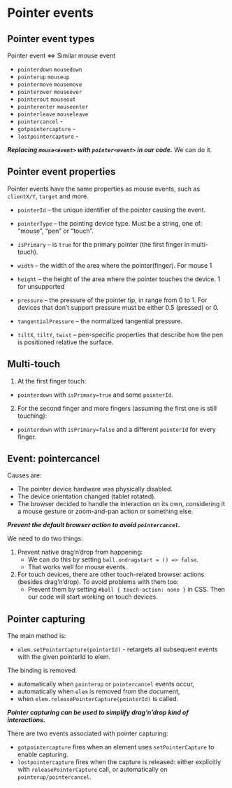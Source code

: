 # Pointer events

## Pointer event types

Pointer event <=> Similar mouse event
- `pointerdown` `mousedown` 
- `pointerup` `mouseup` 
- `pointermove`	`mousemove` 
- `pointerover`	`mouseover` 
- `pointerout` `mouseout` 
- `pointerenter` `mouseenter` 
- `pointerleave` `mouseleave` 
- `pointercancel` - 
- `gotpointercapture` - 
- `lostpointercapture` -

***Replacing `mouse<event>` with `pointer<event>` in our code.***
We can do it.

## Pointer event properties


Pointer events have the same properties as mouse events, such as `clientX/Y`, `target` and more.

- `pointerId` – the unique identifier of the pointer causing the event.
- `pointerType` – the pointing device type. Must be a string, one of: “mouse”, “pen” or “touch”.
- `isPrimary` – is `true` for the primary pointer (the first finger in multi-touch).

- `width` – the width of the area where the pointer(finger). For mouse 1
- `height` – the height of the area where the pointer touches the device. 1 for unsupported
- `pressure` – the pressure of the pointer tip, in range from 0 to 1. For devices that don’t support pressure must be either 0.5 (pressed) or 0.
- `tangentialPressure` – the normalized tangential pressure.
- `tiltX`, `tiltY`, `twist` – pen-specific properties that describe how the pen is positioned relative the surface.

## Multi-touch

1. At the first finger touch:
- `pointerdown` with `isPrimary=true` and some `pointerId`.
2. For the second finger and more fingers (assuming the first one is still touching):
- `pointerdown` with `isPrimary=false` and a different `pointerId` for every finger.


## Event: pointercancel

Causes are:

- The pointer device hardware was physically disabled. 
- The device orientation changed (tablet rotated). 
- The browser decided to handle the interaction on its own, considering it a mouse gesture or zoom-and-pan action or something else.

***Prevent the default browser action to avoid `pointercancel`.***

We need to do two things:

1. Prevent native drag’n’drop from happening:
   - We can do this by setting `ball.ondragstart = () => false`.
   - That works well for mouse events.
2. For touch devices, there are other touch-related browser actions (besides drag’n’drop). To avoid problems with them too:
   - Prevent them by setting `#ball { touch-action: none }` in CSS.
     Then our code will start working on touch devices.

## Pointer capturing

The main method is:

- `elem.setPointerCapture(pointerId)` - retargets all subsequent events with the given pointerId to elem.

The binding is removed:

- automatically when `pointerup` or `pointercancel` events occur, 
- automatically when `elem` is removed from the document, 
- when `elem.releasePointerCapture(pointerId)` is called.

***Pointer capturing can be used to simplify drag’n’drop kind of interactions.***

There are two events associated with pointer capturing:

- `gotpointercapture` fires when an element uses `setPointerCapture` to enable capturing.
- `lostpointercapture` fires when the capture is released: either explicitly with `releasePointerCapture` call, or automatically on `pointerup/pointercancel`.